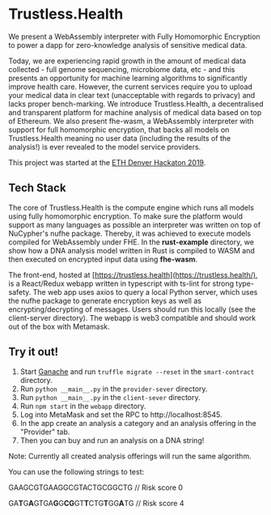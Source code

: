 # Trustless.Health
We present a WebAssembly interpreter with Fully Homomorphic Encryption to power a dapp for zero-knowledge analysis of sensitive medical data.

Today, we are experiencing rapid growth in the amount of medical data collected - full genome sequencing, microbiome data, etc - and this presents an opportunity for machine learning algorithms to significantly improve health care. However, the current services require you to upload your medical data in clear text (unacceptable with regards to privacy) and lacks proper bench-marking. We introduce Trustless.Health, a decentralised and transparent platform for machine analysis of medical data based on top of Ethereum. We also present fhe-wasm, a WebAssembly interpreter with support for full homomorphic encryption, that backs all models on Trustless.Health meaning no user data (including the results of the analysis!) is ever revealed to the model service providers.

This project was started at the [ETH Denver Hackaton 2019](https://www.ethdenver.com).

## Tech Stack
The core of Trustless.Health is the compute engine which runs all models using fully homomorphic encryption. To make sure the platform would support as many languages as possible an interpreter was written on top of NuCypher's nufhe package. Thereby, it was achieved to execute models compiled for WebAssembly under FHE. In the **rust-example** directory, we show how a DNA analysis model written in Rust is compiled to WASM and then executed on encrypted input data using **fhe-wasm**.

The front-end, hosted at [https://trustless.health](https://trustless.health/), is a React/Redux webapp written in typescript with ts-lint for strong type-safety. The web app uses axios to query a local Python server, which uses the nufhe package to generate encryption keys as well as encrypting/decrypting of messages. Users should run this locally (see the client-server directory). The webapp is web3 compatible and should work out of the box with Metamask.

## Try it out!
1. Start [Ganache](https://truffleframework.com/docs/ganache/overview) and run `truffle migrate --reset` in the `smart-contract` directory.
3. Run `python __main__.py` in the `provider-sever` directory.
4. Run `python __main__.py` in the `client-sever` directory.
5. Run `npm start` in the `webapp` directory.
6. Log into MetaMask and set the RPC to http://localhost:8545.
7. In the app create an analysis a category and an analysis offering in the "Provider" tab.
8. Then you can buy and run an analysis on a DNA string!

Note: Currently all created analysis offerings will run the same algorithm.

You can use the following strings to test:

GAAGCGTGAAGGCGTACTGCGGCTG  // Risk score 0

GA**T**G**A**GTGA**G**G**CG**GT**T**CTG**T**GG**A**TG  // Risk score 4


